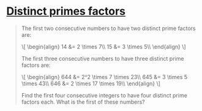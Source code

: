 # [Distinct primes factors](https://projecteuler.net/problem=47)

> The first two consecutive numbers to have two distinct prime factors are:
> 
> \\[
> \begin{align}
> 14 &= 2 \times 7\\\\
> 15 &= 3 \times 5\\\\
> \end{align}
> \\]
> 
> The first three consecutive numbers to have three distinct prime factors are:
> 
> \\[
> \begin{align}
> 644 &= 2^2 \times 7 \times 23\\\\
> 645 &= 3 \times 5 \times 43\\\\
> 646 &= 2 \times 17 \times 19\\\\
> \end{align}
> \\]
> 
> Find the first four consecutive integers to have four distinct prime factors each. What is the first of these numbers?